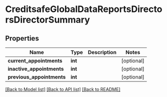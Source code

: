 # CreditsafeGlobalDataReportsDirectorsDirectorSummary

## Properties
Name | Type | Description | Notes
------------ | ------------- | ------------- | -------------
**current_appointments** | **int** |  | [optional] 
**inactive_appointments** | **int** |  | [optional] 
**previous_appointments** | **int** |  | [optional] 

[[Back to Model list]](../README.md#documentation-for-models) [[Back to API list]](../README.md#documentation-for-api-endpoints) [[Back to README]](../README.md)

